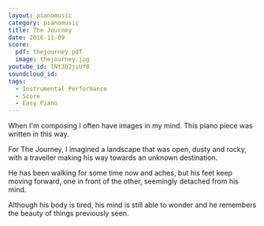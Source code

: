 ```yaml
---
layout: pianomusic
category: pianomusic
title: The Journey
date: 2016-11-09
score:
  pdf: thejourney.pdf
  image: thejourney.jpg
youtube_id: lNt3b2jiUf8
soundcloud_id:
tags:
  - Instrumental Performance
  - Score
  - Easy Piano
---
```


When I'm composing I often have images in my mind. This piano piece was written in this way.

For The Journey, I imagined a landscape that was open, dusty and rocky, with a traveller making his way towards an unknown destination.

He has been walking for some time now and aches, but his feet keep moving forward, one in front of the other, seemingly detached from his mind.

Although his body is tired, his mind is still able to wonder and he remembers the beauty of things previously seen.
